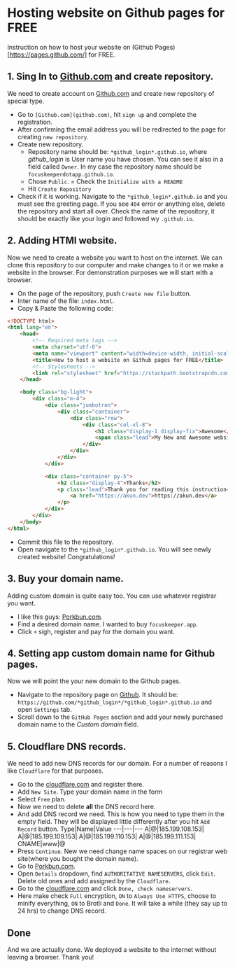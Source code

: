 # Hosting website on Github pages for FREE
Instruction on how to host your website on (Github Pages)[https://pages.github.com/] for FREE.

## 1. Sing In to [Github.com](github.com) and create repository.
We need to create account on [Github.com](github.com) and create new repository of special type.
- Go to `[Github.com](github.com)`, hit `sign up` and complete the registration.
- After confirming the email address you will be redirected to the page for creating `new repository`.
- Create new repository. 
    - Repository name should be: `*github_login*.github.io`, where *github_login* is User name you have chosen. You can see it also in a field called `Owner`. In my case the repository name should be `focuskeeperdotapp.github.io`.
    - Chose `Public`.
    = Check the `Initialize with a README`
    - Hit `Create Repository`
- Check if it is working. Navigate to the `*github_login*.github.io` and you must see the greeting page. If you see `404` error or anything else, delete the repository and start all over. Check the name of the repository, it should be exactly like your login and followed wy `.github.io`.

## 2. Adding HTMl website. 
Now we need to create a website you want to host on the internet. We can clone this repository to our computer and make changes to it or we make a website in the browser. For demonstration purposes we will start with a browser.
- On the page of the repository, push `Create new file` button.
- Inter name of the file: `index.html`.
- Copy & Paste the following code:
```html
<!DOCTYPE html>
<html lang="en">
    <head>
        <!-- Required meta tags -->
        <meta charset="utf-8">
        <meta name="viewport" content="width=device-width, initial-scale=1, shrink-to-fit=no">
        <title>How to host a website on Github pages for FREE</title>
        <!-- Stylesheets -->
        <link rel="stylesheet" href="https://stackpath.bootstrapcdn.com/bootstrap/4.4.1/css/bootstrap.min.css" integrity="sha384-Vkoo8x4CGsO3+Hhxv8T/Q5PaXtkKtu6ug5TOeNV6gBiFeWPGFN9MuhOf23Q9Ifjh" crossorigin="anonymous">
    </head>

    <body class="bg-light">
        <div class="m-4">
            <div class="jumbotron">
                <div class="container">
                    <div class="row">
                        <div class="col-xl-8">
                            <h1 class="display-1 display-fix">Awesome</h1>
                            <span class="lead">My New and Awesome website hosted on Github pages</span>
                        </div>
                    </div>
                </div>
            </div>

            <div class="container py-5">
                <h2 class="display-4">Thanks</h2>
                <p class="lead">Thank you for reading this instruction<br>
                    <a href="https://akun.dev">https://akun.dev</a>
                </p>
            </div>
        </div>
    </body>
</html>
```
- Commit this file to the repository.
- Open navigate to the `*github_login*.github.io`. You will see newly created website! Congratulations!

## 3. Buy your domain name.
Adding custom domain is quite easy too. You can use whatever registrar you want.
- I like this guys: [Porkbun.com](https://porkbun.com/). 
- Find a desired domain name. I wanted to buy `focuskeeper.app`.
- Click `+` sigh, register and pay for the domain you want.

## 4. Setting app custom domain name for Github pages.
Now we will point the your new domain to the Github pages.
- Navigate to the repository page on [Github](https://github.com). It should be: `https://github.com/*github_login*/*github_login*.github.io` and open `Settings` tab.
- Scroll down to the `GitHub Pages` section and add your newly purchased domain name to the *Custom domain* field.

## 5. Cloudflare DNS records. 
We need to add new DNS records for our domain. For a number of reasons I like `Cloudflare` for that purposes.
- Go to the [cloudflare.com](https://cloudflare.com) and register there.
- Add `New Site`. Type your domain name in the form
- Select `Free` plan.
- Now we need to delete **all** the DNS record here.
- And add DNS record we need. This is how you need to type them in the empty field. They will be displayed little differently after you hit `Add Record` button. 
    Type|Name|Value
    ---|---|---
    A|@|185.199.108.153|
    A|@|185.199.109.153|
    A|@|185.199.110.153|
    A|@|185.199.111.153|
    CNAME|www|@
- Press `Continue`. New we need change name spaces on our registrar web site(where you bought the domain name). 
- Go to [Porkbun.com](https://porkbun.com/). 
- Open `Details` dropdown, find `AUTHORITATIVE NAMESERVERS`, click `Edit`. Delete old ones and add assigned by the `Cloudflare`.
- Go to the [cloudflare.com](https://cloudflare.com) and click `Done, check nameservers`. 
- Here make check `Full` encryption, `ON` to `Always Use HTTPS`, choose to minify everything, `ON` to Brotli and `Done`. It will take a while (they say up to 24 hrs) to change DNS record. 

## Done
And we are actually done. We deployed a website to the internet without leaving a browser. Thank you!